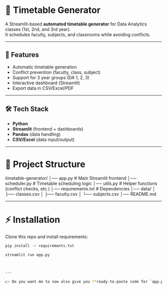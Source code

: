 # 📅 Timetable Generator

A Streamlit-based **automated timetable generator** for Data Analytics classes (1st, 2nd, and 3rd year).  
It schedules faculty, subjects, and classrooms while avoiding conflicts.

---

## 🚀 Features
- Automatic timetable generation
- Conflict prevention (faculty, class, subject)
- Support for 3 year groups (DA 1, 2, 3)
- Interactive dashboard (Streamlit)
- Export data in CSV/Excel/PDF

---

## 🛠️ Tech Stack
- **Python**
- **Streamlit** (frontend + dashboards)
- **Pandas** (data handling)
- **CSV/Excel** (data input/output)

---

# 📂 Project Structure

timetable-generator/ │── app.py              # Main Streamlit frontend │── scheduler.py        # Timetable scheduling logic │── utils.py            # Helper functions (conflict checks, etc.) │── requirements.txt    # Dependencies │── data/ │    ├── classes.csv │    ├── faculty.csv │    └── subjects.csv │── README.md

---

# ⚡ Installation
Clone this repo and install requirements:
```bash
pip install -r requirements.txt

streamlit run app.py



---

👉 Do you want me to now also give you **ready-to-paste code for `app.py`, `scheduler.py`, and `utils.py`** so you can add them on GitHub the same way?
